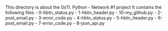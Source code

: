 This directory is about the 0x11. Python - Network #1 project
It contains the following files
	- 0-hbtn_status.py
	- 1-hbtn_header.py
	- 10-my_github.py
	- 2-post_email.py
	- 3-error_code.py
	- 4-hbtn_status.py
	- 5-hbtn_header.py
	- 6-post_email.py
	- 7-error_code.py
	- 8-json_api.py
